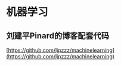 # 机器学习
## 刘建平Pinard的博客配套代码

[https://github.com/ljpzzz/machinelearning](https://github.com/ljpzzz/machinelearning)

## 